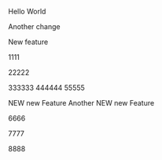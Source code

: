Hello World

Another change

New feature

1111

22222

333333
444444
55555

NEW new Feature
Another NEW new Feature

6666

7777

8888